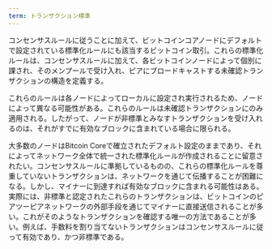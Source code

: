 ```yaml
---
term: トランザクション標準
---
```

コンセンサスルールに従うことに加えて、ビットコインコアノードにデフォルトで設定されている標準化ルールにも該当するビットコイン取引。これらの標準化ルールは、コンセンサスルールに加えて、各ビットコインノードによって個別に課され、そのメンプールで受け入れ、ピアにブロードキャストする未確認トランザクションの構造を定義する。

これらのルールは各ノードによってローカルに設定され実行されるため、ノードによって異なる可能性がある。これらのルールは未確認トランザクションにのみ適用される。したがって、ノードが非標準とみなすトランザクションを受け入れるのは、それがすでに有効なブロックに含まれている場合に限られる。

大多数のノードはBitcoin Coreで確立されたデフォルト設定のままであり、それによってネットワーク全体で統一された標準化ルールが作成されることに留意されたい。コンセンサスルールに準拠しているものの、これらの標準化ルールを尊重していないトランザクションは、ネットワークを通じて伝播することが困難になる。しかし、マイナーに到達すれば有効なブロックに含まれる可能性はある。実際には、非標準と認定されたこれらのトランザクションは、ビットコインのピアツーピアネットワークの外部手段を通じてマイナーに直接送信されることが多い。これがそのようなトランザクションを確認する唯一の方法であることが多い。例えば、手数料を割り当てないトランザクションはコンセンサスルールに従って有効であり、かつ非標準である。